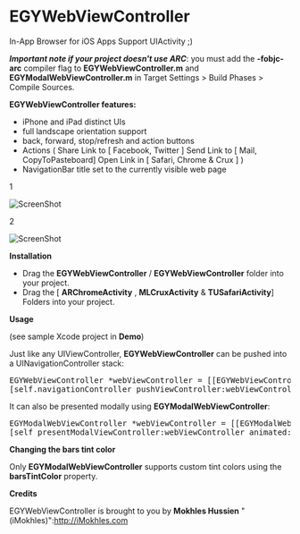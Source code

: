EGYWebViewController
====================

In-App Browser for iOS Apps Support UIActivity ;)

__*Important note if your project doesn't use ARC*__: you must add the **-fobjc-arc** compiler flag to **EGYWebViewController.m** and **EGYModalWebViewController.m** in Target Settings > Build Phases > Compile Sources.

**EGYWebViewController features:**

* iPhone and iPad distinct UIs
* full landscape orientation support
* back, forward, stop/refresh and action buttons 
* Actions ( Share Link to [ Facebook, Twitter ] Send Link to [ Mail, CopyToPasteboard] Open Link in [ Safari, Chrome & Crux ] )
* NavigationBar title set to the currently visible web page

1

![ScreenShot](https://raw.github.com/iMokhles/EGYWebViewController/master/IMG_0133.PNG)  

2

![ScreenShot](https://raw.github.com/iMokhles/EGYWebViewController/master/IMG_0134.PNG)

**Installation**

* Drag the **EGYWebViewController** / **EGYWebViewController** folder into your project. 
* Drag the [ **ARChromeActivity** , **MLCruxActivity** & **TUSafariActivity**] Folders into your project.

**Usage**

(see sample Xcode project in **Demo**)

Just like any UIViewController, **EGYWebViewController** can be pushed into a UINavigationController stack:

<pre>
EGYWebViewController *webViewController = [[EGYWebViewController alloc] initWithAddress:@"http://yahoo.com"];
[self.navigationController pushViewController:webViewController animated:YES];
</pre>

It can also be presented modally using **EGYModalWebViewController**:

<pre>
EGYModalWebViewController *webViewController = [[EGYModalWebViewController alloc] initWithAddress:@"http://yahoo.com"];
[self presentModalViewController:webViewController animated:YES];
</pre>

**Changing the bars tint color**

Only **EGYModalWebViewController** supports custom tint colors using the **barsTintColor** property.

**Credits**

EGYWebViewController is brought to you by **Mokhles Hussien** "(iMokhles)":http://iMokhles.com
